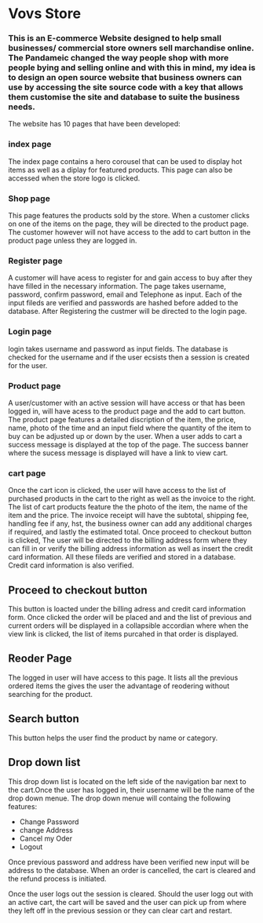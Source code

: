 # Vovs Store

### This is an E-commerce Website designed to help small businesses/ commercial store owners sell marchandise online. The Pandameic changed the way people shop with more people bying and selling online and with this in mind, my idea is to design an open source website that business owners can use by accessing the site source code with a key that allows them customise the site and database to suite the business needs.

 The website has 10 pages that have been developed:
 ### index page
The index page contains a hero corousel that can be used to display hot items as well as a diplay for featured products. This page can also be accessed when the store logo is clicked.
### Shop page
This page features the products sold by the store. When a customer clicks on one of the items on the page, they will be  directed to the product page. The customer however will not have access to the add to cart button in the product page unless they are logged in.
### Register page
A customer will have acess to register for and gain access to buy after they have filled in the necessary information. The page takes username, password, confirm password, email and Telephone as input. Each of the input fileds are verified and passwords are hashed before added to the database.
After Registering the custmer will be directed to the login page.
### Login page

login takes username and password as input fields. The database is checked for the username and if the user ecsists then a session is created for the user.
### Product page
A user/customer with an active session will have access or that has been logged in, will have acess to the product page and the add to cart button. The product page features a detailed discription of the item, the price, name, photo of the time and an input field where the quantity of the item to buy can be adjusted up or down by the user.
When a user adds to cart a success message is displayed at the top of the page.
The success banner where the sucess message is displayed will have a link to view cart.
### cart page
Once the cart icon is clicked, the user will have access to the list of purchased products in the cart to the right as well as the invoice to the right.
The list of cart products feature the the photo of the item, the name of the item and the price.
The invoice receipt will have the subtotal, shipping fee, handling fee if any, hst, the business owner can add any additional charges if required, and lastly the estimated total. Once proceed to checkout button is clicked,
The user will be directed to the billing address form where they can fill in or verify the billing address information as well as insert the credit card information. 
All these fileds are verified and stored in a database. Credit card information is also verified.

## Proceed to checkout button
This button is loacted under the billing adress and credit card information form. Once clicked the order will be placed and and the list of previous and current orders will be displayed in a collapsible accordian where when the view link is clicked, the list of items purcahed in that order is displayed.

## Reoder Page
The logged in user will have access to this page. It lists all the previous ordered items the gives the user the advantage of reodering without searching for the product. 
## Search button
This button helps the user find the product by name or category.

## Drop down list
This drop down list is located on the left side of the navigation bar next to the cart.Once the user has logged in, their username will be the name of the drop down menue. The drop down menue will containg the following features: 

- Change Password
- change Address 
- Cancel my Oder
- Logout

Once previous password and address have been verified new input will be address to the database. 
When an order is cancelled, the cart is cleared and the refund process is initiated.

Once the user logs out the session is cleared. Should the user logg out with an active cart, the cart will be saved and the user can pick up from where they left off in the previous session or they can clear cart and restart.















